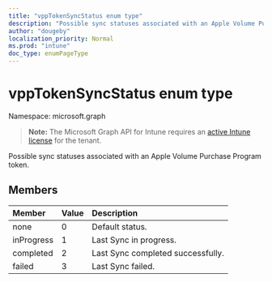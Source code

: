 ```yaml
---
title: "vppTokenSyncStatus enum type"
description: "Possible sync statuses associated with an Apple Volume Purchase Program token."
author: "dougeby"
localization_priority: Normal
ms.prod: "intune"
doc_type: enumPageType
---
```


# vppTokenSyncStatus enum type

Namespace: microsoft.graph

> **Note:** The Microsoft Graph API for Intune requires an [active Intune license](https://go.microsoft.com/fwlink/?linkid=839381) for the tenant.

Possible sync statuses associated with an Apple Volume Purchase Program token.

## Members
|Member|Value|Description|
|:---|:---|:---|
|none|0|Default status.|
|inProgress|1|Last Sync in progress.|
|completed|2|Last Sync completed successfully.|
|failed|3|Last Sync failed.|




